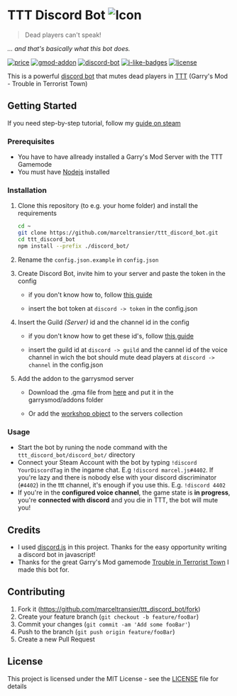 # TTT Discord Bot ![Icon](https://raw.githubusercontent.com/marceltransier/ttt_discord_bot/master/images/icon/icon_64x.png)

>Dead players can't speak!

*... and that's basically what this bot does.*

[![price](https://img.shields.io/badge/price-free-brightgreen.svg)](LICENSE)
[![gmod-addon](https://img.shields.io/badge/gmod-addon-_.svg?colorB=1194EF)](https://wiki.garrysmod.com)
[![discord-bot](https://img.shields.io/badge/discord-bot-_.svg?colorB=8C9EFF)](https://discord.js.org)
[![i-like-badges](https://img.shields.io/badge/world's_coolest_color-green-_.svg?colorB=00FF00)](https://github.com/marceltransier)
[![license](https://img.shields.io/github/license/marceltransier/ttt_discord_bot.svg)](LICENSE)

This is a powerful [discord bot](https://discord.js.org) that mutes dead players in [TTT](http://ttt.badking.net) (Garry's Mod - Trouble in Terrorist Town)

## Getting Started
If you need step-by-step tutorial, follow my [guide on steam]()

### Prerequisites
- You have to have allready installed a Garry's Mod Server with the TTT Gamemode
- You must have [Nodejs](https://nodejs.org) installed

### Installation
1. Clone this repository (to e.g. your home folder) and install the requirements
     ```bash
     cd ~
     git clone https://github.com/marceltransier/ttt_discord_bot.git
     cd ttt_discord_bot
     npm install --prefix ./discord_bot/
     ```
2. Rename the `config.json.example` in `config.json`

3. Create Discord Bot, invite him to your server and paste the token in the config

   - if you don't know how to, follow [this guide](https://github.com/reactiflux/discord-irc/wiki/Creating-a-discord-bot-&-getting-a-token)

   - insert the bot token at `discord -> token` in the config.json

4. Insert the Guild *(Server)* id and the channel id in the config

   - if you don't know how to get these id's, follow [this guide](https://support.discordapp.com/hc/en-us/articles/206346498-Where-can-I-find-my-User-Server-Message-ID-)

   - insert the guild id at `discord -> guild` and the cannel id of the voice channel in wich the bot should mute dead players at `discord -> channel` in the config.json

5. Add the addon to the garrysmod server

   - Download the .gma file from [here]() and put it in the garrysmod/addons folder

   - Or add the [workshop object]() to  the servers collection

### Usage

- Start the bot by runing the node command with the `ttt_discord_bot/discord_bot/` directory
- Connect your Steam Account with the bot by typing `!discord YourDiscordTag` in the ingame chat. E.g `!discord marcel.js#4402`. If you're lazy and there is nobody else with your discord discriminator (`#4402`) in the ttt channel, it's enough if you use this. E.g. `!discord 4402`
- If you're in the **configured voice channel**, the game state is **in progress**, you're **connected with discord** and you die in TTT, the bot will mute you!

## Credits

- I used [discord.js](https://discord.js.org) in this project. Thanks for the easy opportunity writing a discord bot in javascript!
- Thanks for the great Garry's Mod gamemode [Trouble in Terrorist Town](http://ttt.badking.net) I made this bot for.

## Contributing

1. Fork it (<https://github.com/marceltransier/ttt_discord_bot/fork>)
2. Create your feature branch (`git checkout -b feature/fooBar`)
3. Commit your changes (`git commit -am 'Add some fooBar'`)
4. Push to the branch (`git push origin feature/fooBar`)
5. Create a new Pull Request

## License
This project is licensed under the MIT License - see the [LICENSE](LICENSE) file for details
